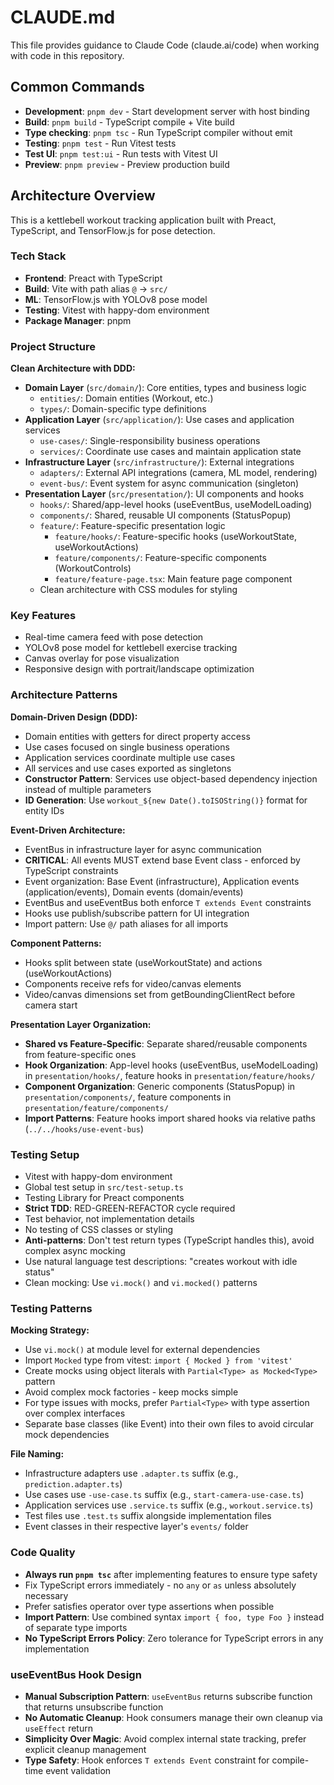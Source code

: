 # CLAUDE.md

This file provides guidance to Claude Code (claude.ai/code) when working with code in this repository.

## Common Commands

- **Development**: `pnpm dev` - Start development server with host binding
- **Build**: `pnpm build` - TypeScript compile + Vite build
- **Type checking**: `pnpm tsc` - Run TypeScript compiler without emit
- **Testing**: `pnpm test` - Run Vitest tests
- **Test UI**: `pnpm test:ui` - Run tests with Vitest UI
- **Preview**: `pnpm preview` - Preview production build

## Architecture Overview

This is a kettlebell workout tracking application built with Preact, TypeScript, and TensorFlow.js for pose detection.

### Tech Stack
- **Frontend**: Preact with TypeScript
- **Build**: Vite with path alias `@` → `src/`
- **ML**: TensorFlow.js with YOLOv8 pose model
- **Testing**: Vitest with happy-dom environment
- **Package Manager**: pnpm

### Project Structure

**Clean Architecture with DDD:**
- **Domain Layer** (`src/domain/`): Core entities, types and business logic
  - `entities/`: Domain entities (Workout, etc.)
  - `types/`: Domain-specific type definitions
- **Application Layer** (`src/application/`): Use cases and application services
  - `use-cases/`: Single-responsibility business operations
  - `services/`: Coordinate use cases and maintain application state
- **Infrastructure Layer** (`src/infrastructure/`): External integrations
  - `adapters/`: External API integrations (camera, ML model, rendering)
  - `event-bus/`: Event system for async communication (singleton)
- **Presentation Layer** (`src/presentation/`): UI components and hooks
  - `hooks/`: Shared/app-level hooks (useEventBus, useModelLoading)
  - `components/`: Shared, reusable UI components (StatusPopup)
  - `feature/`: Feature-specific presentation logic
    - `feature/hooks/`: Feature-specific hooks (useWorkoutState, useWorkoutActions)
    - `feature/components/`: Feature-specific components (WorkoutControls)
    - `feature/feature-page.tsx`: Main feature page component
  - Clean architecture with CSS modules for styling

### Key Features
- Real-time camera feed with pose detection
- YOLOv8 pose model for kettlebell exercise tracking
- Canvas overlay for pose visualization
- Responsive design with portrait/landscape optimization

### Architecture Patterns

**Domain-Driven Design (DDD):**
- Domain entities with getters for direct property access
- Use cases focused on single business operations
- Application services coordinate multiple use cases
- All services and use cases exported as singletons
- **Constructor Pattern**: Services use object-based dependency injection instead of multiple parameters
- **ID Generation**: Use `workout_${new Date().toISOString()}` format for entity IDs

**Event-Driven Architecture:**
- EventBus in infrastructure layer for async communication
- **CRITICAL**: All events MUST extend base Event<T> class - enforced by TypeScript constraints
- Event organization: Base Event (infrastructure), Application events (application/events), Domain events (domain/events)
- EventBus and useEventBus both enforce `T extends Event` constraints
- Hooks use publish/subscribe pattern for UI integration
- Import pattern: Use `@/` path aliases for all imports

**Component Patterns:**
- Hooks split between state (useWorkoutState) and actions (useWorkoutActions)
- Components receive refs for video/canvas elements
- Video/canvas dimensions set from getBoundingClientRect before camera start

**Presentation Layer Organization:**
- **Shared vs Feature-Specific**: Separate shared/reusable components from feature-specific ones
- **Hook Organization**: App-level hooks (useEventBus, useModelLoading) in `presentation/hooks/`, feature hooks in `presentation/feature/hooks/`
- **Component Organization**: Generic components (StatusPopup) in `presentation/components/`, feature components in `presentation/feature/components/`
- **Import Patterns**: Feature hooks import shared hooks via relative paths (`../../hooks/use-event-bus`)

### Testing Setup
- Vitest with happy-dom environment
- Global test setup in `src/test-setup.ts`
- Testing Library for Preact components
- **Strict TDD**: RED-GREEN-REFACTOR cycle required
- Test behavior, not implementation details
- No testing of CSS classes or styling
- **Anti-patterns**: Don't test return types (TypeScript handles this), avoid complex async mocking
- Use natural language test descriptions: "creates workout with idle status"
- Clean mocking: Use `vi.mock()` and `vi.mocked()` patterns

### Testing Patterns

**Mocking Strategy:**
- Use `vi.mock()` at module level for external dependencies
- Import `Mocked` type from vitest: `import { Mocked } from 'vitest'`
- Create mocks using object literals with `Partial<Type> as Mocked<Type>` pattern
- Avoid complex mock factories - keep mocks simple
- For type issues with mocks, prefer `Partial<Type>` with type assertion over complex interfaces
- Separate base classes (like Event) into their own files to avoid circular mock dependencies

**File Naming:**
- Infrastructure adapters use `.adapter.ts` suffix (e.g., `prediction.adapter.ts`)
- Use cases use `-use-case.ts` suffix (e.g., `start-camera-use-case.ts`)
- Application services use `.service.ts` suffix (e.g., `workout.service.ts`)
- Test files use `.test.ts` suffix alongside implementation files
- Event classes in their respective layer's `events/` folder

### Code Quality
- **Always run `pnpm tsc`** after implementing features to ensure type safety
- Fix TypeScript errors immediately - no `any` or `as` unless absolutely necessary
- Prefer satisfies operator over type assertions when possible
- **Import Pattern**: Use combined syntax `import { foo, type Foo }` instead of separate type imports
- **No TypeScript Errors Policy**: Zero tolerance for TypeScript errors in any implementation

### useEventBus Hook Design
- **Manual Subscription Pattern**: `useEventBus` returns subscribe function that returns unsubscribe function
- **No Automatic Cleanup**: Hook consumers manage their own cleanup via `useEffect` return
- **Simplicity Over Magic**: Avoid complex internal state tracking, prefer explicit cleanup management
- **Type Safety**: Hook enforces `T extends Event` constraint for compile-time event validation